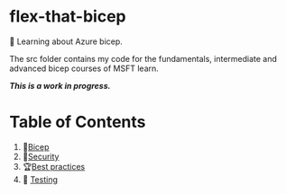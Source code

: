 # flex-that-bicep
💪 Learning about Azure bicep.

The src folder contains my code for the fundamentals, intermediate and advanced bicep courses of MSFT learn.

***This is a work in progress.***

# Table of Contents

1. :paperclip:[Bicep](https://github.com/meganbloemsma/flex-that-bicep/blob/main/docs/bicep.md)
2. :closed_lock_with_key:[Security](https://github.com/meganbloemsma/flex-that-bicep/blob/main/docs/security.md)
3. :trophy:[Best practices](https://github.com/meganbloemsma/flex-that-bicep/blob/main/docs/best-practices.md)
4. :bell: [Testing](https://github.com/meganbloemsma/flex-that-bicep/blob/main/docs/testing.md)

